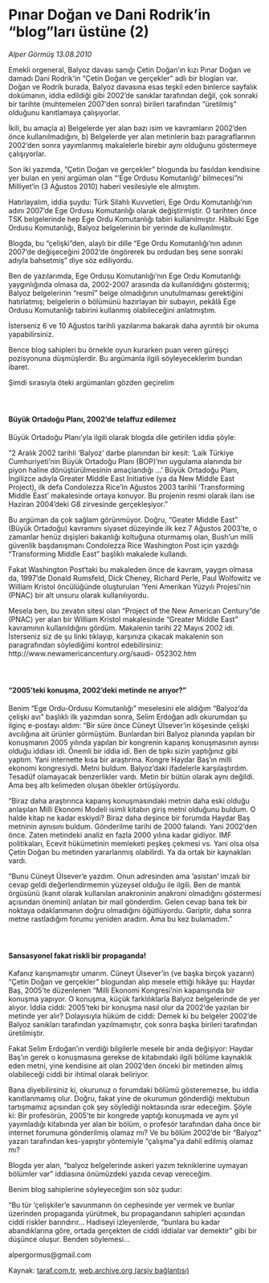 # Pınar Doğan ve Dani Rodrik’in “blog”ları üstüne (2)

*Alper Görmüş 13.08.2010*

<div class="yazi"><p>Emekli orgeneral, Balyoz davası sanığı Çetin Doğan’ın kızı Pınar Doğan ve damadı Dani Rodrik’in “Çetin Doğan ve gerçekler” adlı bir blogları var. Doğan ve Rodrik burada, Balyoz davasına esas teşkil eden binlerce sayfalık dokümanın, iddia edildiği gibi 2002’de sanıklar tarafından değil, çok sonraki bir tarihte (muhtemelen 2007’den sonra) birileri tarafından “üretilmiş” olduğunu kanıtlamaya çalışıyorlar.</p>
<p>İkili, bu amaçla a) Belgelerde yer alan bazı isim ve kavramların 2002’den önce kullanılmadığını, b) Belgelerde yer alan metinlerin bazı paragraflarının 2002’den sonra yayımlanmış makalelerle birebir aynı olduğunu göstermeye çalışıyorlar.</p>
<p>Son iki yazımda, “Çetin Doğan ve gerçekler” blogunda bu fasıldan kendisine yer bulan en yeni argüman olan “‘Ege Ordusu Komutanlığı’ bilmecesi”ni Milliyet‘in (3 Ağustos 2010) haberi vesilesiyle ele almıştım.</p>
<p>Hatırlayalım, iddia şuydu: Türk Silahlı Kuvvetleri, Ege Ordu Komutanlığı’nın adını 2007’de Ege Ordusu Komutanlığı olarak değiştirmiştir. O tarihten önce TSK belgelerinde hep Ege Ordu Komutanlığı tabiri kullanılmıştır. Hâlbuki Ege Ordusu Komutanlığı, Balyoz belgelerinin bir yerinde de kullanılmıştır.</p>
<p>Blogda, bu “çelişki”den, alaylı bir dille “Ege Ordu Komutanlığı’nın adının 2007’de değişeceğini 2002’de öngörerek bu ordudan beş sene sonraki adıyla bahsetmiş” diye söz ediliyordu.</p>
<p>Ben de yazılarımda, Ege Ordusu Komutanlığı’nın Ege Ordu Komutanlığı yaygınlığında olmasa da, 2002-2007 arasında da kullanıldığını göstermiş; Balyoz belgelerinin “resmî” belge olmadığının unutulmaması gerektiğini hatırlatmış; belgelerin o bölümünü hazırlayan bir subayın, pekâlâ Ege Ordusu Komutanlığı tabirini kullanmış olabileceğini anlatmıştım.</p>
<p>İsterseniz 6 ve 10 Ağustos tarihli yazılarıma bakarak daha ayrıntılı bir okuma yapabilirsiniz.</p>
<p>Bence blog sahipleri bu örnekle oyun kurarken puan veren güreşçi pozisyonuna düşmüşlerdir. Bu argümanla ilgili söyleyeceklerim bundan ibaret.</p>
<p>Şimdi sırasıyla öteki argümanları gözden geçirelim</p>
<h4> </h4>
<h4>Büyük Ortadoğu Planı, 2002’de telaffuz edilemez</h4>
<p>Büyük Ortadoğu Planı’yla ilgili olarak blogda dile getirilen iddia şöyle:</p>
<p>“2 Aralık 2002 tarihli ‘Balyoz’ darbe planından bir kesit: ‘Laik Türkiye Cumhuriyeti’nin Büyük Ortadoğu Planı (BOP)’nın uygulama alanında bir piyon haline dönüştürülmesinin amaçlandığı ...’ Büyük Ortadoğu Planı, İngilizce adıyla Greater Middle East Initiative (ya da New Middle East Project), ilk defa Condolezza Rice’in Ağustos 2003 tarihli ‘Transforming Middle East’ makalesinde ortaya konuyor. Bu projenin resmi olarak ilanı ise Haziran 2004’deki G8 zirvesinde gerçekleşiyor.”</p>
<p>Bu argüman da çok sağlam görünmüyor. Doğru, “Geater Middle East” (Büyük Ortadoğu) kavramını siyaset düzeyinde ilk kez 7 Ağustos 2003’te, o zamanlar henüz dışişleri bakanlığı koltuğuna oturmamış olan, Bush’un milli güvenlik başdanışmanı Condolezza Rice Washington Post için yazdığı “Transforming Middle East” başlıklı makalede kullandı.</p>
<p>Fakat Washington Post‘taki bu makaleden önce de kavram, yaygın olmasa da, 1997’de Donald Rumsfeld, Dick Cheney, Richard Perle, Paul Wolfowitz ve William Kristol öncülüğünde oluşturulan ‘Yeni Amerikan Yüzyılı Projesi’nin (PNAC) bir alt unsuru olarak kullanılıyordu.</p>
<p>Mesela ben, bu zevatın sitesi olan “Project of the New American Century”de (PNAC) yer alan bir William Kristol makalesinde “Greater Middle East” kavramının kullanıldığını gördüm. Makalenin tarihi 22 Mayıs 2002 idi. İsterseniz siz de şu linki tıklayıp, karşınıza çıkacak makalenin son paragrafından söylediğimi kontrol edebilirsiniz: http://www.newamericancentury.org/saudi- 052302.htm</p>
<h4> </h4>
<h4>“2005’teki konuşma, 2002’deki metinde ne arıyor?”</h4>
<p>Benim “Ege Ordu-Ordusu Komutanlığı” meselesini ele aldığım “Balyoz’da çelişki avı” başlıklı ilk yazımdan sonra, Selim Erdoğan adlı okurumdan şu ilginç e-postayı aldım: “Bir süre önce Cüneyt Ülsever’in köşesinde çelişki avcılığına ait ürünler görmüştüm. Bunlardan biri Balyoz planında yapılan bir konuşmanın 2005 yılında yapılan bir kongrenin kapanış konuşmasının aynısı olduğu iddiası idi. Önemli bir iddia idi. Ben de tıpkı sizin yaptığınız gibi yaptım. Yani internette kısa bir araştırma. Kongre Haydar Baş’ın milli ekonomi kongresiydi. Metni buldum. Balyoz’daki ifadelerle karşılaştırdım. Tesadüf olamayacak benzerlikler vardı. Metin bir bütün olarak aynı değildi. Ama beş altı kelimeden oluşan öbekler örtüşüyordu.</p>
<p>“Biraz daha araştırınca kapanış konuşmasındaki metnin daha eski olduğu anlaşılan Milli Ekonomi Modeli isimli kitabın giriş metni olduğunu buldum. O halde kitap ne kadar eskiydi? Biraz daha deşince bir forumda Haydar Baş metninin aynısını buldum. Gönderilme tarihi de 2000 falandı. Yani 2002’den önce. Zaten metindeki analiz en fazla 2000 yılına kadar gidiyor. IMF politikaları, Ecevit hükümetinin memleketi peşkeş çekmesi vs. Yani olsa olsa Çetin Doğan bu metinden yararlanmış olabilirdi. Ya da ortak bir kaynakları vardı.</p>
<p>“Bunu Cüneyt Ülsever’e yazdım. Onun adresinden ama ‘asistan’ imzalı bir cevap geldi değerlendirmemin yüzeysel olduğu ile ilgili. Ben de mantık örgüsünü (kanıt olarak kullanılan anakroninin anakroni olmadığını göstermesi açısından önemini) anlatan bir mail gönderdim. Gelen cevap bana tek bir noktaya odaklanmanın doğru olmadığını öğütlüyordu. Gariptir, daha sonra metne rastladığım forumu yeniden aradım. Ama bu kez bulamadım.”</p>
<h4> </h4>
<h4>Sansasyonel fakat riskli bir propaganda!</h4>
<p>Kafanız karışmamıştır umarım. Cüneyt Ülsever’in (ve başka birçok yazarın) “Çetin Doğan ve gerçekler” blogundan alıp mesele ettiği hikâye şu: Haydar Baş, 2005’te düzenlenen “Milli Ekonomi Kongresi’nin kapanışında bir konuşma yapıyor. O konuşma, küçük farklılıklarla Balyoz belgelerinde de yer alıyor. İddia ciddi: 2005’teki bir konuşma nasıl olur da 2002’de yazılan bir metinde yer alır? Dolayısıyla hüküm de ciddi: Demek ki bu belgeler 2002’de Balyoz sanıkları tarafından yazılmamıştır, çok sonra başka birileri tarafından üretilmiştir.</p>
<p>Fakat Selim Erdoğan’ın verdiği bilgilerle mesele bir anda değişiyor: Haydar Baş’ın gerek o konuşmasına gerekse de kitabındaki ilgili bölüme kaynaklık eden metni, yine kendisine ait olan 2002’den önceki bir metinden almış olabileceği ciddi bir ihtimal olarak beliriyor.</p>
<p>Bana diyebilirsiniz ki, okurunuz o forumdaki bölümü gösteremezse, bu iddia kanıtlanmamış olur. Doğru, fakat yine de okurumun gönderdiği mektubun tartışmamız açısından çok şey söylediği noktasında ısrar edeceğim. Şöyle ki: Bir profesörün, 2005’te bir kongrede yaptığı konuşmada ve aynı yıl yayımladığı kitabında yer alan bir bölüm, o profesör tarafından daha önce bir internet forumuna gönderilmiş olamaz mı? Ve bu bölüm 2002’de bir “Balyoz” yazarı tarafından kes-yapıştır yöntemiyle “çalışma”ya dahil edilmiş olamaz mı?</p>
<p>Blogda yer alan, “balyoz belgelerinde askeri yazım tekniklerine uymayan bölümler var” iddiasına önümüzdeki yazıda cevap vereceğim.</p>
<p>Benim blog sahiplerine söyleyeceğim son söz şudur:</p>
<p>“Bu tür ‘çelişkiler’e savunmanın ön cephesinde yer vermek ve bunlar üzerinden propaganda yürütmek, bu propagandanın sahipleri açısından ciddi riskler barındırır... Hadiseyi izleyenlerde, “bunlara bu kadar abandıklarına göre, ortada gerçekten de ciddi iddialar var demektir” gibi bir düşünce oluşur. Benden söylemesi...</p>
<p>alpergormus@gmail.com</p></div>

Kaynak: [taraf.com.tr](http://www.taraf.com.tr:80/alper-gormus/makale-pinar-dogan-ve-dani-rodrik-in-blog-lari-ustune-2.htm), [web.archive.org (arşiv bağlantısı)](http://web.archive.org/web/20100816121259/http://www.taraf.com.tr:80/alper-gormus/makale-pinar-dogan-ve-dani-rodrik-in-blog-lari-ustune-2.htm)
